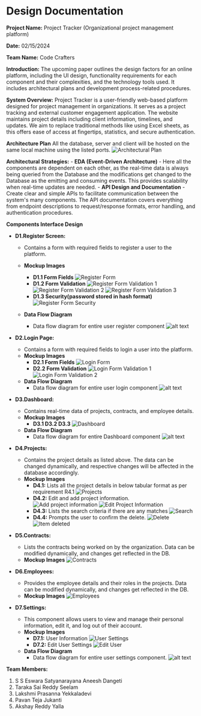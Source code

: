 # Design Documentation

**Project Name:** Project Tracker (Organizational project management platform)

**Date:** 02/15/2024 

**Team Name:** Code Crafters

**Introduction:**
    The upcoming paper outlines the design factors for an online platform, including the UI design, functionality requirements for each component and their complexities, and the technology tools used. It includes architectural plans and development process-related procedures.

**System Overview:**
    Project Tracker is a user-friendly web-based platform designed for project management in organizations. It serves as a project tracking and external customer engagement application. The website maintains project details including client information, timelines, and updates. We aim to replace traditional methods like using Excel sheets, as this offers ease of access at fingertips, statistics, and secure authentication.

**Architecture Plan**
    All the database, server and client will be hosted on the same local machine using the listed ports.
![Architectural Plan](Architectural%20Plan.png)

**Architectural Strategies:**
    - **EDA (Event-Driven Architecture)**
        - Here all the components are dependent on each other, as the real-time data is always being queried from the Database and the modifications get changed to the Database as the emitting and consuming events. This provides scalability when real-time updates are needed.
    - **API Design and Documentation**
        - Create clear and simple APIs to facilitate communication between the system's many components. The API documentation covers everything from endpoint descriptions to request/response formats, error handling, and authentication procedures.


**Components Interface Design**


- **D1.Register Screen:**
    - Contains a form with required fields to register a user to the platform.
    - **Mockup Images**
        - **D1.1 Form Fields** 
            ![Register Form](Register%20Form.png)
        - **D1.2 Form Validation**
            ![Register Form Validation 1](Regiter%20Form%20Validation-1.png)
            ![Register Form Validation 2](Regiter%20Form%20Validation-2.png)
            ![Register Form Validation 3](Regiter%20Form%20Validation-3.png)
        - **D1.3 Security(password stored in hash format)**
            ![Register Form Security](Register%20Form%20Security.png)

    - **Data Flow Diagram**
        - Data flow diagram for entire user register component
        ![alt text](<user registration dataflow-diagram.png>)


- **D2.Login Page:**
    - Contains a form with required fields to login a user into the platform.
    - **Mockup Images**
        - **D2.1 Form Fields**
            ![Login Form](Login%20Form.png)
        - **D2.2 Form Validation**
            ![Login Form Validation 1](Login%20Form%20Validation-1.png)
            ![Login Form Validation 2](Login%20Form%20Validation-2.png)
    - **Data Flow Diagram**
        - Data flow diagram for entire user login component
        ![alt text](<user login dataflow-diagram.png>)


- **D3.Dashboard:**
    - Contains real-time data of projects, contracts, and employee details.
    - **Mockup Images**
        - **D3.1 D3.2 D3.3**
            ![Dashboard](dashboard.png)
    - **Data Flow Diagram**
        - Data flow diagram for entire Dashboard component
        ![alt text](<Dashboard dataflow-diagram.png.png>)


- **D4.Projects:**
    - Contains the project details as listed above. The data can be changed dynamically, and respective changes will be affected in the database accordingly.
    - **Mockup Images**
        - **D4.1:** Lists all the project details in below tabular format as per requirement R4.1
            ![Projects](projects.png)
        - **D4.2:** Edit and add project information.
            ![Add project information](Add%20project%20information.png)
            ![Edit Project Information](Edit%20Project%20Information.png)
        - **D4.3:** Lists the search criteria if there are any matches
            ![Search](search.jpg)
        - **D4.4:** Prompts the user to confirm the delete.
            ![Delete](Delete.jpg)
            ![Item deleted](item%20deleted.jpg)


- **D5.Contracts:**
    - Lists the contracts being worked on by the organization. Data can be modified dynamically, and changes get reflected in the DB.
    - **Mockup Images**
        ![Contracts](contracts.png)


- **D6.Employees:**
    - Provides the employee details and their roles in the projects. Data can be modified dynamically, and changes get reflected in the DB.
    - **Mockup Images**
        ![Employees](employees.png)


- **D7.Settings:**
    - This component allows users to view and manage their personal information, edit it, and log out of their account.
    - **Mockup Images**
        - **D7.1:** User Information
            ![User Settings](user%20settings.png)
        - **D7.2:** Edit User Settings
            ![Edit User](edit%20user.png)
    - **Data Flow Diagram**
        - Data flow diagram for entire user settings component.
        ![alt text](<user settings dataflow-diagram.png>)


**Team Members:**
1. S S Eswara Satyanarayana Aneesh Dangeti
2. Taraka Sai Reddy Seelam
3. Lakshmi Prasanna Yekkaladevi
4. Pavan Teja Jukanti
5. Akshay Reddy Yalla